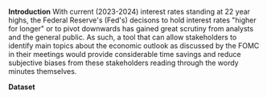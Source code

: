 **Introduction**
With current (2023-2024) interest rates standing at 22 year highs, the Federal Reserve's (Fed's) decisons to hold interest rates "higher for longer" or to pivot downwards has gained great scrutiny from analysts and the general public.
As such, a tool that can allow stakeholders to identify main topics about the economic outlook as discussed by the FOMC in their meetings would provide considerable time savings and reduce subjective biases from these stakeholders reading through the wordy minutes themselves.

**Dataset**
